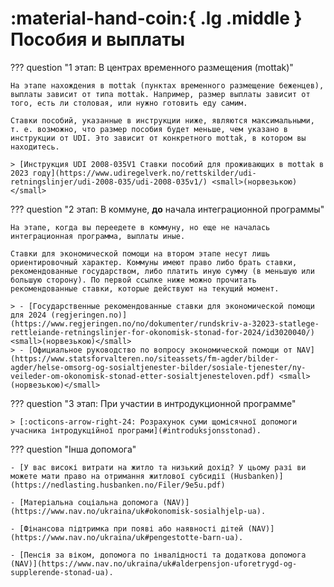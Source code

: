 # :material-hand-coin:{ .lg .middle } Пособия и выплаты

??? question "1 этап: В центрах временного размещения (mottak)"

    На этапе нахождения в mottak (пунктах временного размещение беженцев), выплаты зависит от типа mottak. Например, размер выплаты зависит от того, есть ли столовая, или нужно готовить еду самим. 

    Ставки пособий, указанные в инструкции ниже, являются максимальными, т. е. возможно, что размер пособия будет меньше, чем указано в инструкции от UDI. Это зависит от конкретного mottak, в котором вы находитесь. 

    > [Инструкция UDI 2008-035V1 Ставки пособий для проживающих в mottak в 2023 году](https://www.udiregelverk.no/rettskilder/udi-retningslinjer/udi-2008-035/udi-2008-035v1/) <small>(норвезькою)</small>

??? question "2 этап: В коммуне, __до__ начала интеграционной программы"

    На этапе, когда вы переедете в коммуну, но еще не началась интеграционная программа, выплаты иные. 

    Ставки для экономической помощи на втором этапе несут лишь ориентировочный характер. Коммуны имеют право либо брать ставки, рекомендованные государством, либо платить иную сумму (в меньшую или большую сторону). По первой ссылке ниже можно прочитать рекомендованные ставки, которые действуют на текущий момент.

    > - [Государственные рекомендованные ставки для экономической помощи для 2024 (regjeringen.no)](https://www.regjeringen.no/no/dokumenter/rundskriv-a-32023-statlege-rettleiande-retningslinjer-for-okonomisk-stonad-for-2024/id3020040/)  <small>(норвезькою)</small> 
    > - [Официальное руководство по вопросу экономической помощи от NAV](https://www.statsforvalteren.no/siteassets/fm-agder/bilder-agder/helse-omsorg-og-sosialtjenester-bilder/sosiale-tjenester/ny-veileder-om-okonomisk-stonad-etter-sosialtjenesteloven.pdf) <small>(норвезькою)</small> 

??? question "3 этап: При участии в интродукционной программе"

    > [:octicons-arrow-right-24: Розрахунок суми щомісячної допомоги учасника інтродукційної програми](#introduksjonsstonad).


??? question "Інша допомога"

    - [У вас високі витрати на житло та низький дохід? У цьому разі ви можете мати право на отримання житлової субсидії (Husbanken)](https://nedlasting.husbanken.no/Filer/9e5u.pdf)
    
    - [Матеріальна соціальна допомога (NAV)](https://www.nav.no/ukraina/uk#okonomisk-sosialhjelp-ua).

    - [Фінансова підтримка при появі або наявності дітей (NAV)](https://www.nav.no/ukraina/uk#pengestotte-barn-ua).

    - [Пенсія за віком, допомога по інвалідності та додаткова допомога (NAV)](https://www.nav.no/ukraina/uk#alderpensjon-uforetrygd-og-supplerende-stonad-ua).
